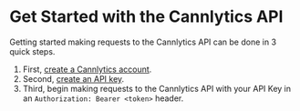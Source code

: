 # Get Started with the Cannlytics API

Getting started making requests to the Cannlytics API can be done in 3 quick steps.

1. First, [create a Cannlytics account](https://console.cannlytics.com/account/sign-up).
2. Second, [create an API key](https://console.cannlytics.com/settings/api).
3. Third, begin making requests to the Cannlytics API with your API Key in an `Authorization: Bearer <token>` header.
<!-- See the examples below for more detailed examples. -->

<!-- TODO: API examples: -->


